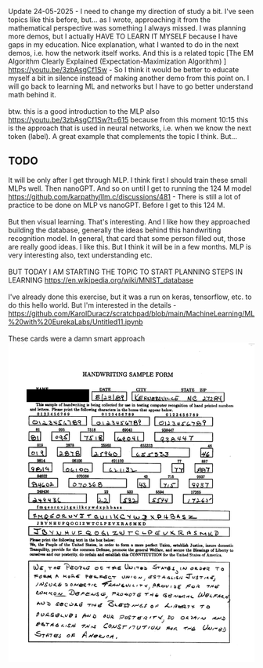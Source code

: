 Update 24-05-2025 - I need to change my direction of study a bit. I've seen topics like this before, but... as I wrote, approaching it from the mathematical perspective was something I always missed. I was planning more demos, but I actually HAVE TO LEARN IT MYSELF because I have gaps in my education. Nice explanation, what I wanted to do in the next demos, i.e. how the network itself works. And this is a related topic [The EM Algorithm Clearly Explained (Expectation-Maximization Algorithm)
] https://youtu.be/3zbAsgCf1Sw - So I think it would be better to educate myself a bit in silence instead of making another demo from this point on. I will go back to learning ML and networks but I have to go better understand math behind it.
<br /><br />
btw. this is a good introduction to the MLP also https://youtu.be/3zbAsgCf1Sw?t=615 because from this moment 10:15 this is the approach that is used in neural networks, i.e. when we know the next token (label). A great example that complements the topic I think. But... 
<h2>TODO</h2>

It will be only after I get through MLP. I think first I should train these small MLPs well. Then nanoGPT. And so on until I get to running the 124 M model https://github.com/karpathy/llm.c/discussions/481 - There is still a lot of practice to be done on MLP vs nanoGPT. Before I get to this 124 M.
<br /><br />
But then visual learning. That's interesting. And I like how they approached building the database, generally the ideas behind this handwriting recognition model. In general, that card that some person filled out, those are really good ideas. I like this. But I think it will be in a few months. MLP is very interesting also, text understanding etc.
<br /><br />
BUT TODAY I AM STARTING THE TOPIC TO START PLANNING STEPS IN LEARNING
https://en.wikipedia.org/wiki/MNIST_database
<br /><br />
I've already done this exercise, but it was a run on keras, tensorflow, etc. to do this hello world. But I'm interested in the details - https://github.com/KarolDuracz/scratchpad/blob/main/MachineLearning/ML%20with%20EurekaLabs/Untitled11.ipynb
<br /><br />
These cards were a damn smart approach
![dump](https://github.com/KarolDuracz/scratchpad/blob/main/MachineLearning/ML%20with%20EurekaLabs/11-05-2025%20-%20EurekaLabs%20practice%20-%20MNIST/NIST_SD-19_f1002_33%20(1).png?raw=true)
